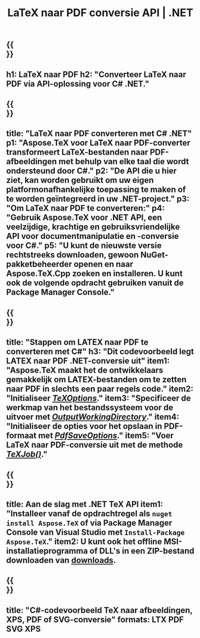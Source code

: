 ﻿---
translation: true
template: /_templates/_conversion-child-net.md
title: LaTeX naar PDF conversie API | .NET
description: LaTeX naar PDF-conversiefunctionaliteit. Integreer deze on-premise .NET-bibliotheek in uw project of gebruik platformonafhankelijke applicaties om LaTeX naar PDF te converteren.
keywords: latex naar pdf api net, latex2pdf integreer c#
url: /net/conversion/latex-to-pdf/
family: tex
platformtag: net
feature: conversion
informat: LATEX
outformat: PDF
otherformats: BMP PNG JPEG TIFF SVG XPS
---

{{<section banner>}}
---
h1: LaTeX naar PDF
h2: "Converteer LaTeX naar PDF via API-oplossing voor C# .NET."
---

{{<section overview>}}
---
title: "LaTeX naar PDF converteren met C# .NET"
p1: "Aspose.TeX voor LaTeX naar PDF-converter transformeert LaTeX-bestanden naar PDF-afbeeldingen met behulp van elke taal die wordt ondersteund door C#."
p2: "De API die u hier ziet, kan worden gebruikt om uw eigen platformonafhankelijke toepassing te maken of te worden geïntegreerd in uw .NET-project."
p3: "Om LaTeX naar PDF te converteren:"
p4: "Gebruik Aspose.TeX voor .NET API, een veelzijdige, krachtige en gebruiksvriendelijke API voor documentmanipulatie en -conversie voor C#."
p5: "U kunt de nieuwste versie rechtstreeks downloaden, gewoon NuGet-pakketbeheerder openen en naar Aspose.TeX.Cpp zoeken en installeren. U kunt ook de volgende opdracht gebruiken vanuit de Package Manager Console."
---

{{<section feature1>}}
---
title: "Stappen om LATEX naar PDF te converteren met C#"
h3: "Dit codevoorbeeld legt LATEX naar PDF .NET-conversie uit"
item1: "Aspose.TeX maakt het de ontwikkelaars gemakkelijk om LATEX-bestanden om te zetten naar PDF in slechts een paar regels code."
item2: "Initialiseer [*TeXOptions*](https://reference.aspose.com/tex/net/aspose.tex/texoptions/)."
item3: "Specificeer de werkmap van het bestandssysteem voor de uitvoer met [*OutputWorkingDirectory*](https://reference.aspose.com/tex/net/aspose.tex/texoptions/outputworkingdirectory/)."
item4: "Initialiseer de opties voor het opslaan in PDF-formaat met [*PdfSaveOptions*](https://reference.aspose.com/tex/net/aspose.tex.presentation.image/pdfsaveoptions/)."
item5: "Voer LaTeX naar PDF-conversie uit met de methode [*TeXJob()*](https://reference.aspose.com/tex/net/aspose.tex/texjob/)."
---

{{<section feature2>}}
---
title: Aan de slag met .NET TeX API
item1: "Installeer vanaf de opdrachtregel als ```nuget install Aspose.TeX``` of via Package Manager Console van Visual Studio met ```Install-Package Aspose.TeX```."
item2: U kunt ook het offline MSI-installatieprogramma of DLL's in een ZIP-bestand downloaden van [downloads](https://downloads.aspose.com/tex/net).
---

{{<section widget>}}
---
title: "C#-codevoorbeeld TeX naar afbeeldingen, XPS, PDF of SVG-conversie"
formats: LTX PDF SVG XPS
---